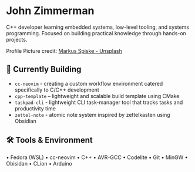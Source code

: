 # John Zimmerman

C++ developer learning embedded systems, low-level tooling, and systems programming. Focused on building practical knowledge through hands-on projects.

Profile Picture credit: <a href="https://unsplash.com/@markusspiske" target="_blank">Markus Spiske - Unsplash<a/>


## 🔧 Currently Building

* `cc-neovim` - creating a custom workflow environment catered specifically to C/C++ development
* `cpp-template` – lightweight and scalable build template using CMake
* `taskpad-cli` - lightweight CLI task-manager tool that tracks tasks and productivity time
* `zettel-note` - atomic note system inspired by zettelkasten using Obsidian


## 🛠️ Tools & Environment

 • Fedora (WSL) • cc-neovim • C++ • AVR-GCC • Codelite • Git • MinGW • Obisidan  • CLion • Arduino
